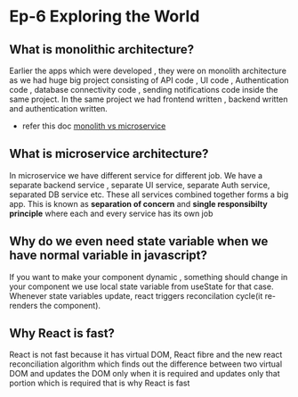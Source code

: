 # Ep-6 Exploring the World

## What is monolithic architecture?
Earlier the apps which were developed , they were on monolith architecture as we had huge big project consisting of API code , UI code , Authentication code , database connectivity code , sending notifications code inside the same project. In the same project we had frontend written , backend written and authentication written. 
- refer this doc [monolith vs microservice](https://www.atlassian.com/microservices/microservices-architecture/microservices-vs-monolith#:~:text=A%20monolithic%20architecture%20is%20a%20singular%2C%20large%20computing%20network%20with,of%20the%20service%2Dside%20interface.)

## What is microservice architecture?
In microservice we have different service for different job. We have a separate backend service , separate UI service, separate Auth service, separated DB service etc. These all services combined together forms a big app. This is known as **separation of concern** and **single responsibilty principle** where each and every service has its own job

## Why do we even need state variable when we have normal variable in javascript?
If you want to make your component dynamic , something should change in your component we use local state variable from useState for that case. Whenever state variables update, react triggers reconcilation cycle(it re- renders the component).

## Why React is fast?
React is not fast because it has virtual DOM, React fibre and the new react reconciliation algorithm which finds out the difference between two virtual DOM and updates the DOM only when it is required and updates only that portion which is required that is why React is fast